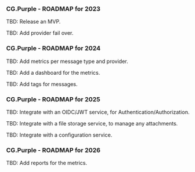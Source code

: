 
### CG.Purple  - ROADMAP for 2023

TBD: Release an MVP.

TBD: Add provider fail over.

### CG.Purple  - ROADMAP for 2024

TBD: Add metrics per message type and provider.

TBD: Add a dashboard for the metrics.

TBD: Add tags for messages.

### CG.Purple  - ROADMAP for 2025

TBD: Integrate with an OIDC/JWT service, for Authentication/Authorization.

TBD: Integrate with a file storage service, to manage any attachments.

TBD: Integrate with a configuration service.

### CG.Purple  - ROADMAP for 2026

TBD: Add reports for the metrics.



